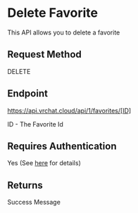 # Delete Favorite

This API allows you to delete a favorite

## Request Method
DELETE

## Endpoint
https://api.vrchat.cloud/api/1/favorites/[ID]

ID - The Favorite Id

## Requires Authentication
Yes (See [here](Authorization.md) for details)

## Returns

Success Message
